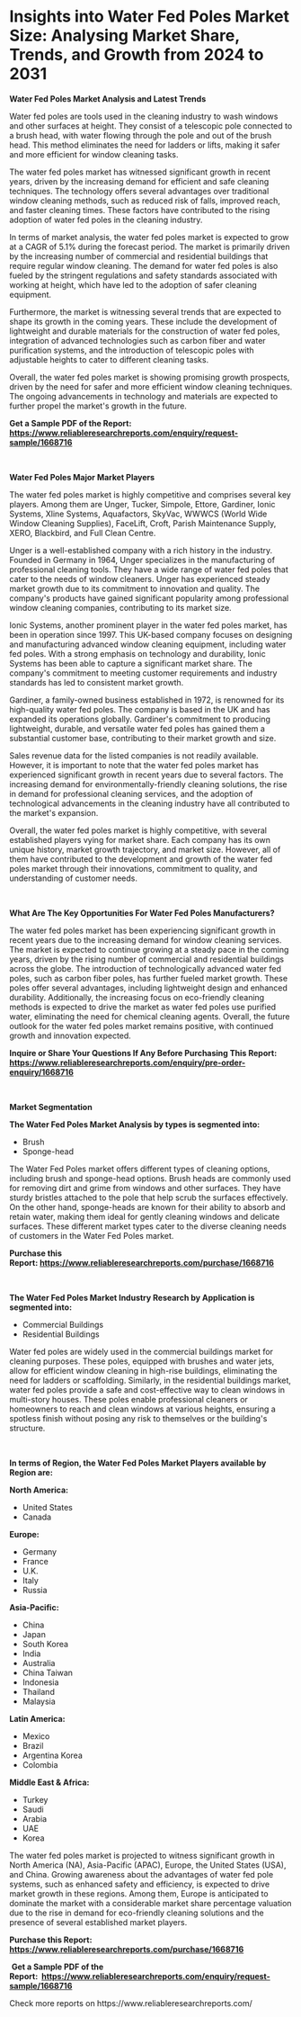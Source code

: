 <p><h1>Insights into Water Fed Poles Market Size: Analysing Market Share, Trends, and Growth from 2024 to 2031</h1></p><p><strong>Water Fed Poles Market Analysis and Latest Trends</strong></p>
<p><p>Water fed poles are tools used in the cleaning industry to wash windows and other surfaces at height. They consist of a telescopic pole connected to a brush head, with water flowing through the pole and out of the brush head. This method eliminates the need for ladders or lifts, making it safer and more efficient for window cleaning tasks.</p><p>The water fed poles market has witnessed significant growth in recent years, driven by the increasing demand for efficient and safe cleaning techniques. The technology offers several advantages over traditional window cleaning methods, such as reduced risk of falls, improved reach, and faster cleaning times. These factors have contributed to the rising adoption of water fed poles in the cleaning industry.</p><p>In terms of market analysis, the water fed poles market is expected to grow at a CAGR of 5.1% during the forecast period. The market is primarily driven by the increasing number of commercial and residential buildings that require regular window cleaning. The demand for water fed poles is also fueled by the stringent regulations and safety standards associated with working at height, which have led to the adoption of safer cleaning equipment.</p><p>Furthermore, the market is witnessing several trends that are expected to shape its growth in the coming years. These include the development of lightweight and durable materials for the construction of water fed poles, integration of advanced technologies such as carbon fiber and water purification systems, and the introduction of telescopic poles with adjustable heights to cater to different cleaning tasks.</p><p>Overall, the water fed poles market is showing promising growth prospects, driven by the need for safer and more efficient window cleaning techniques. The ongoing advancements in technology and materials are expected to further propel the market's growth in the future.</p></p>
<p><strong>Get a Sample PDF of the Report:&nbsp; <a href="https://www.reliableresearchreports.com/enquiry/request-sample/1668716">https://www.reliableresearchreports.com/enquiry/request-sample/1668716</a></strong></p>
<p>&nbsp;</p>
<p><strong>Water Fed Poles Major Market Players</strong></p>
<p><p>The water fed poles market is highly competitive and comprises several key players. Among them are Unger, Tucker, Simpole, Ettore, Gardiner, Ionic Systems, Xline Systems, Aquafactors, SkyVac, WWWCS (World Wide Window Cleaning Supplies), FaceLift, Croft, Parish Maintenance Supply, XERO, Blackbird, and Full Clean Centre.</p><p>Unger is a well-established company with a rich history in the industry. Founded in Germany in 1964, Unger specializes in the manufacturing of professional cleaning tools. They have a wide range of water fed poles that cater to the needs of window cleaners. Unger has experienced steady market growth due to its commitment to innovation and quality. The company's products have gained significant popularity among professional window cleaning companies, contributing to its market size.</p><p>Ionic Systems, another prominent player in the water fed poles market, has been in operation since 1997. This UK-based company focuses on designing and manufacturing advanced window cleaning equipment, including water fed poles. With a strong emphasis on technology and durability, Ionic Systems has been able to capture a significant market share. The company's commitment to meeting customer requirements and industry standards has led to consistent market growth.</p><p>Gardiner, a family-owned business established in 1972, is renowned for its high-quality water fed poles. The company is based in the UK and has expanded its operations globally. Gardiner's commitment to producing lightweight, durable, and versatile water fed poles has gained them a substantial customer base, contributing to their market growth and size.</p><p>Sales revenue data for the listed companies is not readily available. However, it is important to note that the water fed poles market has experienced significant growth in recent years due to several factors. The increasing demand for environmentally-friendly cleaning solutions, the rise in demand for professional cleaning services, and the adoption of technological advancements in the cleaning industry have all contributed to the market's expansion.</p><p>Overall, the water fed poles market is highly competitive, with several established players vying for market share. Each company has its own unique history, market growth trajectory, and market size. However, all of them have contributed to the development and growth of the water fed poles market through their innovations, commitment to quality, and understanding of customer needs.</p></p>
<p>&nbsp;</p>
<p><strong>What Are The Key Opportunities For Water Fed Poles Manufacturers?</strong></p>
<p><p>The water fed poles market has been experiencing significant growth in recent years due to the increasing demand for window cleaning services. The market is expected to continue growing at a steady pace in the coming years, driven by the rising number of commercial and residential buildings across the globe. The introduction of technologically advanced water fed poles, such as carbon fiber poles, has further fueled market growth. These poles offer several advantages, including lightweight design and enhanced durability. Additionally, the increasing focus on eco-friendly cleaning methods is expected to drive the market as water fed poles use purified water, eliminating the need for chemical cleaning agents. Overall, the future outlook for the water fed poles market remains positive, with continued growth and innovation expected.</p></p>
<p><strong>Inquire or Share Your Questions If Any Before Purchasing This Report: <a href="https://www.reliableresearchreports.com/enquiry/pre-order-enquiry/1668716">https://www.reliableresearchreports.com/enquiry/pre-order-enquiry/1668716</a></strong></p>
<p>&nbsp;</p>
<p><strong>Market Segmentation</strong></p>
<p><strong>The Water Fed Poles Market Analysis by types is segmented into:</strong></p>
<p><ul><li>Brush</li><li>Sponge-head</li></ul></p>
<p><p>The Water Fed Poles market offers different types of cleaning options, including brush and sponge-head options. Brush heads are commonly used for removing dirt and grime from windows and other surfaces. They have sturdy bristles attached to the pole that help scrub the surfaces effectively. On the other hand, sponge-heads are known for their ability to absorb and retain water, making them ideal for gently cleaning windows and delicate surfaces. These different market types cater to the diverse cleaning needs of customers in the Water Fed Poles market.</p></p>
<p><strong>Purchase this Report:&nbsp;<a href="https://www.reliableresearchreports.com/purchase/1668716">https://www.reliableresearchreports.com/purchase/1668716</a></strong></p>
<p>&nbsp;</p>
<p><strong>The Water Fed Poles Market Industry Research by Application is segmented into:</strong></p>
<p><ul><li>Commercial Buildings</li><li>Residential Buildings</li></ul></p>
<p><p>Water fed poles are widely used in the commercial buildings market for cleaning purposes. These poles, equipped with brushes and water jets, allow for efficient window cleaning in high-rise buildings, eliminating the need for ladders or scaffolding. Similarly, in the residential buildings market, water fed poles provide a safe and cost-effective way to clean windows in multi-story houses. These poles enable professional cleaners or homeowners to reach and clean windows at various heights, ensuring a spotless finish without posing any risk to themselves or the building's structure.</p></p>
<p>&nbsp;</p>
<p><strong>In terms of Region, the Water Fed Poles Market Players available by Region are:</strong></p>
<p>
    <p> <strong> North America: </strong>
        <ul>
            <li>United States</li>
            <li>Canada</li>
        </ul>
        </p> 
    <p> <strong> Europe: </strong>
        <ul>
            <li>Germany</li>
            <li>France</li>
            <li>U.K.</li>
            <li>Italy</li>
            <li>Russia</li>
        </ul>
        </p> 
    <p> <strong> Asia-Pacific: </strong>
        <ul>
            <li>China</li>
            <li>Japan</li>
            <li>South Korea</li>
            <li>India</li>
            <li>Australia</li>
            <li>China Taiwan</li>
            <li>Indonesia</li>
            <li>Thailand</li>
            <li>Malaysia</li>
        </ul>
        </p> 
    <p> <strong> Latin America: </strong>
        <ul>
            <li>Mexico</li>
            <li>Brazil</li>
            <li>Argentina Korea</li>
            <li>Colombia</li>
        </ul>
        </p> 
    <p> <strong> Middle East & Africa: </strong>
        <ul>
            <li>Turkey</li>
            <li>Saudi</li>
            <li>Arabia</li>
            <li>UAE</li>
            <li>Korea</li>
        </ul>
    </p>
    </p>
<p><p>The water fed poles market is projected to witness significant growth in North America (NA), Asia-Pacific (APAC), Europe, the United States (USA), and China. Growing awareness about the advantages of water fed pole systems, such as enhanced safety and efficiency, is expected to drive market growth in these regions. Among them, Europe is anticipated to dominate the market with a considerable market share percentage valuation due to the rise in demand for eco-friendly cleaning solutions and the presence of several established market players.</p></p>
<p><strong>Purchase this Report: <a href="https://www.reliableresearchreports.com/purchase/1668716">https://www.reliableresearchreports.com/purchase/1668716</a></strong></p>
<p>&nbsp;<strong>Get a Sample PDF of the Report:&nbsp;&nbsp;<a href="https://www.reliableresearchreports.com/enquiry/request-sample/1668716">https://www.reliableresearchreports.com/enquiry/request-sample/1668716</a></strong></p>
<p><strong></strong></p>
<p>Check more reports on https://www.reliableresearchreports.com/</p>